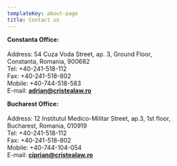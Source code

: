 ```yaml
---
templateKey: about-page
title: Contact us
---
```

<b>Constanta Office:</b><br><br>
Address: 54 Cuza Voda Street, ap. 3, Ground Floor,<br>
Constanta, Romania, 900682<br>
Tel: +40-241-518-112<br>
Fax: +40-241-518-802<br>
Mobile: +40-744-518-583<br>
E-mail: <b>adrian@cristealaw.ro</b><br>
 
<b>Bucharest Office:</b><br><br>
Address: 12 Institutul Medico-Militar Street, ap.3, 1st floor,<br>
Bucharest, Romania, 010919<br>
Tel: +40-241-518-112<br>
Fax: +40-241-518-802<br>
Mobile: +40-744-104-054<br>
E-mail: <b>ciprian@cristealaw.ro</b>
